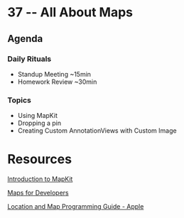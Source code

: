 # 37 -- All About Maps

## Agenda

### Daily Rituals

* Standup Meeting ~15min
* Homework Review ~30min


### Topics

* Using MapKit
* Dropping a pin
* Creating Custom AnnotationViews with Custom Image

# Resources


[Introduction to MapKit](https://www.raywenderlich.com/90971/introduction-mapkit-swift-tutorial)

[Maps for Developers](https://developer.apple.com/maps/)

[Location and Map Programming Guide - Apple](https://developer.apple.com/library/ios/documentation/UserExperience/Conceptual/LocationAwarenessPG/Introduction/Introduction.html)